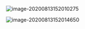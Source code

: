 ![image-20200813152010275](C:\Users\UncleDong\AppData\Roaming\Typora\typora-user-images\image-20200813152010275.png)

![image-20200813152014650](C:\Users\UncleDong\AppData\Roaming\Typora\typora-user-images\image-20200813152014650.png)